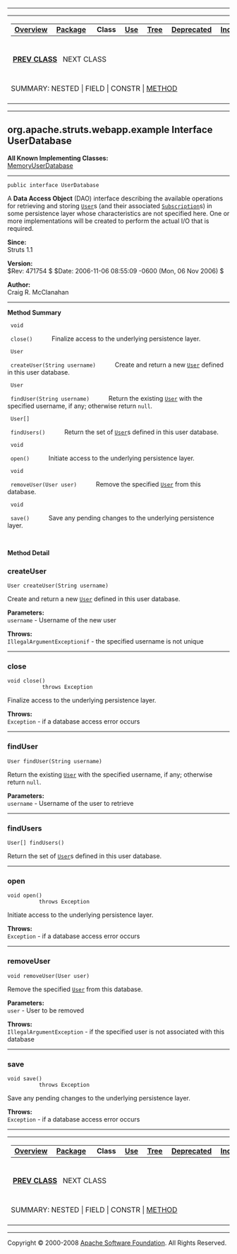 ------------------------------------------------------------------------

<span id="navbar_top"></span> [](#skip-navbar_top "Skip navigation links")

<table>
<colgroup>
<col width="50%" />
<col width="50%" />
</colgroup>
<tbody>
<tr class="odd">
<td align="left"><span id="navbar_top_firstrow"></span>
<table>
<tbody>
<tr class="odd">
<td align="left"><a href="../../../../../overview-summary.html.md"><strong>Overview</strong></a> </td>
<td align="left"><a href="package-summary.html.md"><strong>Package</strong></a> </td>
<td align="left"> <strong>Class</strong> </td>
<td align="left"><a href="class-use/UserDatabase.html.md"><strong>Use</strong></a> </td>
<td align="left"><a href="package-tree.html.md"><strong>Tree</strong></a> </td>
<td align="left"><a href="../../../../../deprecated-list.html.md"><strong>Deprecated</strong></a> </td>
<td align="left"><a href="../../../../../index-all.html.md"><strong>Index</strong></a> </td>
<td align="left"><a href="../../../../../help-doc.html.md"><strong>Help</strong></a> </td>
</tr>
</tbody>
</table></td>
<td align="left"></td>
</tr>
<tr class="even">
<td align="left"> <a href="../../../../../org/apache/struts/webapp/example/User.html.md" title="interface in org.apache.struts.webapp.example"><strong>PREV CLASS</strong></a>   NEXT CLASS</td>
<td align="left"><a href="../../../../../index.html.md?org/apache/struts/webapp/example/UserDatabase.html"><strong>FRAMES</strong></a>    <a href="UserDatabase.html"><strong>NO FRAMES</strong></a>    
<a href="../../../../../allclasses-noframe.html.md"><strong>All Classes</strong></a></td>
</tr>
<tr class="odd">
<td align="left">SUMMARY: NESTED | FIELD | CONSTR | <a href="#method_summary">METHOD</a></td>
<td align="left">DETAIL: FIELD | CONSTR | <a href="#method_detail">METHOD</a></td>
</tr>
</tbody>
</table>

<span id="skip-navbar_top"></span>

------------------------------------------------------------------------

org.apache.struts.webapp.example
 Interface UserDatabase
--------------------------------

**All Known Implementing Classes:**  
[MemoryUserDatabase](../../../../../org/apache/struts/webapp/example/memory/MemoryUserDatabase.html.md "class in org.apache.struts.webapp.example.memory")

------------------------------------------------------------------------

    public interface UserDatabase

A **Data Access Object** (DAO) interface describing the available operations for retrieving and storing [`User`](../../../../../org/apache/struts/webapp/example/User.html.md "interface in org.apache.struts.webapp.example")s (and their associated [`Subscription`](../../../../../org/apache/struts/webapp/example/Subscription.html "interface in org.apache.struts.webapp.example")s) in some persistence layer whose characteristics are not specified here. One or more implementations will be created to perform the actual I/O that is required.

**Since:**  
Struts 1.1

**Version:**  
$Rev: 471754 $ $Date: 2006-11-06 08:55:09 -0600 (Mon, 06 Nov 2006) $

**Author:**  
Craig R. McClanahan

------------------------------------------------------------------------

<span id="method_summary"></span>

**Method Summary**

` void`

` close()`
           Finalize access to the underlying persistence layer.

` User`

` createUser(String username)`
           Create and return a new [`User`](../../../../../org/apache/struts/webapp/example/User.html.md "interface in org.apache.struts.webapp.example") defined in this user database.

` User`

` findUser(String username)`
           Return the existing [`User`](../../../../../org/apache/struts/webapp/example/User.html.md "interface in org.apache.struts.webapp.example") with the specified username, if any; otherwise return `null`.

` User[]`

` findUsers()`
           Return the set of [`User`](../../../../../org/apache/struts/webapp/example/User.html.md "interface in org.apache.struts.webapp.example")s defined in this user database.

` void`

` open()`
           Initiate access to the underlying persistence layer.

` void`

` removeUser(User user)`
           Remove the specified [`User`](../../../../../org/apache/struts/webapp/example/User.html.md "interface in org.apache.struts.webapp.example") from this database.

` void`

` save()`
           Save any pending changes to the underlying persistence layer.

 

<span id="method_detail"></span>

**Method Detail**

### createUser

    User createUser(String username)

Create and return a new [`User`](../../../../../org/apache/struts/webapp/example/User.html.md "interface in org.apache.struts.webapp.example") defined in this user database.

**Parameters:**  
`username` - Username of the new user

**Throws:**  
`IllegalArgumentExceptionif` - the specified username is not unique

------------------------------------------------------------------------

### close

    void close()
               throws Exception

Finalize access to the underlying persistence layer.

**Throws:**  
`Exception` - if a database access error occurs

------------------------------------------------------------------------

### findUser

    User findUser(String username)

Return the existing [`User`](../../../../../org/apache/struts/webapp/example/User.html.md "interface in org.apache.struts.webapp.example") with the specified username, if any; otherwise return `null`.

**Parameters:**  
`username` - Username of the user to retrieve

------------------------------------------------------------------------

### findUsers

    User[] findUsers()

Return the set of [`User`](../../../../../org/apache/struts/webapp/example/User.html.md "interface in org.apache.struts.webapp.example")s defined in this user database.

------------------------------------------------------------------------

### open

    void open()
              throws Exception

Initiate access to the underlying persistence layer.

**Throws:**  
`Exception` - if a database access error occurs

------------------------------------------------------------------------

### removeUser

    void removeUser(User user)

Remove the specified [`User`](../../../../../org/apache/struts/webapp/example/User.html.md "interface in org.apache.struts.webapp.example") from this database.

**Parameters:**  
`user` - User to be removed

**Throws:**  
`IllegalArgumentException` - if the specified user is not associated with this database

------------------------------------------------------------------------

### save

    void save()
              throws Exception

Save any pending changes to the underlying persistence layer.

**Throws:**  
`Exception` - if a database access error occurs

------------------------------------------------------------------------

<span id="navbar_bottom"></span> [](#skip-navbar_bottom "Skip navigation links")

<table>
<colgroup>
<col width="50%" />
<col width="50%" />
</colgroup>
<tbody>
<tr class="odd">
<td align="left"><span id="navbar_bottom_firstrow"></span>
<table>
<tbody>
<tr class="odd">
<td align="left"><a href="../../../../../overview-summary.html.md"><strong>Overview</strong></a> </td>
<td align="left"><a href="package-summary.html.md"><strong>Package</strong></a> </td>
<td align="left"> <strong>Class</strong> </td>
<td align="left"><a href="class-use/UserDatabase.html.md"><strong>Use</strong></a> </td>
<td align="left"><a href="package-tree.html.md"><strong>Tree</strong></a> </td>
<td align="left"><a href="../../../../../deprecated-list.html.md"><strong>Deprecated</strong></a> </td>
<td align="left"><a href="../../../../../index-all.html.md"><strong>Index</strong></a> </td>
<td align="left"><a href="../../../../../help-doc.html.md"><strong>Help</strong></a> </td>
</tr>
</tbody>
</table></td>
<td align="left"></td>
</tr>
<tr class="even">
<td align="left"> <a href="../../../../../org/apache/struts/webapp/example/User.html.md" title="interface in org.apache.struts.webapp.example"><strong>PREV CLASS</strong></a>   NEXT CLASS</td>
<td align="left"><a href="../../../../../index.html.md?org/apache/struts/webapp/example/UserDatabase.html"><strong>FRAMES</strong></a>    <a href="UserDatabase.html"><strong>NO FRAMES</strong></a>    
<a href="../../../../../allclasses-noframe.html.md"><strong>All Classes</strong></a></td>
</tr>
<tr class="odd">
<td align="left">SUMMARY: NESTED | FIELD | CONSTR | <a href="#method_summary">METHOD</a></td>
<td align="left">DETAIL: FIELD | CONSTR | <a href="#method_detail">METHOD</a></td>
</tr>
</tbody>
</table>

<span id="skip-navbar_bottom"></span>

------------------------------------------------------------------------

Copyright © 2000-2008 [Apache Software Foundation](http://www.apache.org/). All Rights Reserved.
